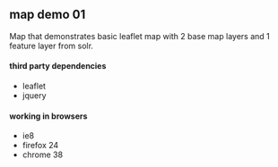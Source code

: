 ## map demo 01
Map that demonstrates basic leaflet map with 2 base map layers and 1 feature layer from solr.

#### third party dependencies
* leaflet
* jquery

#### working in browsers
* ie8
* firefox 24
* chrome 38

